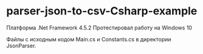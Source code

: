 # parser-json-to-csv-Csharp-example

Платформа .Net Framework 4.5.2
Протестировал работу на Windows 10

Файлы с исходным кодом Main.cs и Constants.cs в директории JsonParser.

